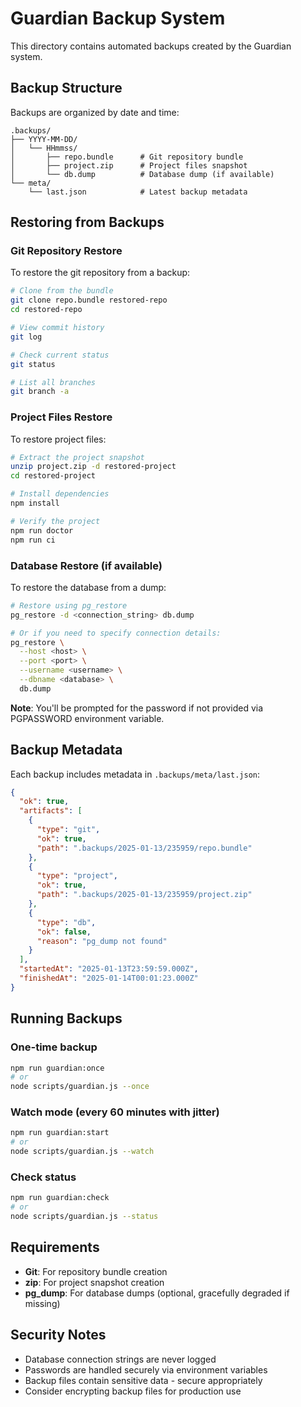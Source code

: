 # Guardian Backup System

This directory contains automated backups created by the Guardian system.

## Backup Structure

Backups are organized by date and time:
```
.backups/
├── YYYY-MM-DD/
│   └── HHmmss/
│       ├── repo.bundle      # Git repository bundle
│       ├── project.zip      # Project files snapshot
│       └── db.dump          # Database dump (if available)
└── meta/
    └── last.json            # Latest backup metadata
```

## Restoring from Backups

### Git Repository Restore

To restore the git repository from a backup:

```bash
# Clone from the bundle
git clone repo.bundle restored-repo
cd restored-repo

# View commit history
git log

# Check current status
git status

# List all branches
git branch -a
```

### Project Files Restore

To restore project files:

```bash
# Extract the project snapshot
unzip project.zip -d restored-project
cd restored-project

# Install dependencies
npm install

# Verify the project
npm run doctor
npm run ci
```

### Database Restore (if available)

To restore the database from a dump:

```bash
# Restore using pg_restore
pg_restore -d <connection_string> db.dump

# Or if you need to specify connection details:
pg_restore \
  --host <host> \
  --port <port> \
  --username <username> \
  --dbname <database> \
  db.dump
```

**Note**: You'll be prompted for the password if not provided via PGPASSWORD environment variable.

## Backup Metadata

Each backup includes metadata in `.backups/meta/last.json`:

```json
{
  "ok": true,
  "artifacts": [
    {
      "type": "git",
      "ok": true,
      "path": ".backups/2025-01-13/235959/repo.bundle"
    },
    {
      "type": "project", 
      "ok": true,
      "path": ".backups/2025-01-13/235959/project.zip"
    },
    {
      "type": "db",
      "ok": false,
      "reason": "pg_dump not found"
    }
  ],
  "startedAt": "2025-01-13T23:59:59.000Z",
  "finishedAt": "2025-01-14T00:01:23.000Z"
}
```

## Running Backups

### One-time backup
```bash
npm run guardian:once
# or
node scripts/guardian.js --once
```

### Watch mode (every 60 minutes with jitter)
```bash
npm run guardian:start
# or
node scripts/guardian.js --watch
```

### Check status
```bash
npm run guardian:check
# or
node scripts/guardian.js --status
```

## Requirements

- **Git**: For repository bundle creation
- **zip**: For project snapshot creation
- **pg_dump**: For database dumps (optional, gracefully degraded if missing)

## Security Notes

- Database connection strings are never logged
- Passwords are handled securely via environment variables
- Backup files contain sensitive data - secure appropriately
- Consider encrypting backup files for production use
